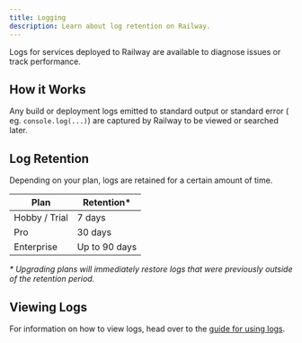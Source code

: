 ```yaml
---
title: Logging
description: Learn about log retention on Railway.
---
```


Logs for services deployed to Railway are available to diagnose issues or track performance.

## How it Works

Any build or deployment logs emitted to standard output or standard error (
eg. `console.log(...)`) are captured by Railway to be viewed or searched later.

## Log Retention

Depending on your plan, logs are retained for a certain amount of time.

| Plan          | Retention\*   |
| ------------- | ------------- |
| Hobby / Trial | 7 days        |
| Pro           | 30 days       |
| Enterprise    | Up to 90 days |

_\* Upgrading plans will immediately restore logs that were previously
outside of the retention period._

## Viewing Logs

For information on how to view logs, head over to the [guide for using logs](/guides/logs).
